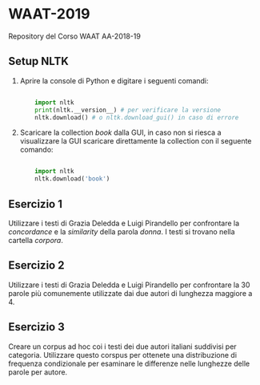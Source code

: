 # WAAT-2019
Repository del Corso WAAT AA-2018-19

## Setup NLTK


1. Aprire la console di Python e digitare i seguenti comandi:
    
    ```python
    
        import nltk
        print(nltk.__version__) # per verificare la versione
        nltk.download() # o nltk.download_gui() in caso di errore
    ```

2. Scaricare la collection _book_ dalla GUI, in caso non si riesca a visualizzare la GUI scaricare direttamente 
la collection con il seguente comando:

    ```python
    
        import nltk
        nltk.download('book') 
    ```
    
## Esercizio 1

Utilizzare i testi di Grazia Deledda e Luigi Pirandello per confrontare la _concordance_ e la _similarity_
della parola *donna*. I testi si trovano nella cartella _corpora_.

## Esercizio 2

Utilizzare i testi di Grazia Deledda e Luigi Pirandello per confrontare la 30 parole più comunemente 
utilizzate dai due autori di lunghezza maggiore a 4.

## Esercizio 3

Creare un corpus ad hoc coi i testi dei due autori italiani suddivisi per categoria. Utilizzare questo
corspus per ottenete una distribuzione di frequenza condizionale per esaminare le differenze nelle lunghezze 
delle parole per autore.